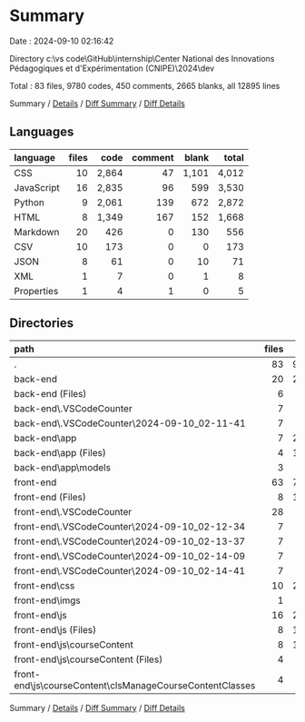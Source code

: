 # Summary

Date : 2024-09-10 02:16:42

Directory c:\\vs code\\GitHub\\internship\\Center National des Innovations Pédagogiques et d'Expérimentation (CNIPE)\\2024\\dev

Total : 83 files,  9780 codes, 450 comments, 2665 blanks, all 12895 lines

Summary / [Details](details.md) / [Diff Summary](diff.md) / [Diff Details](diff-details.md)

## Languages
| language | files | code | comment | blank | total |
| :--- | ---: | ---: | ---: | ---: | ---: |
| CSS | 10 | 2,864 | 47 | 1,101 | 4,012 |
| JavaScript | 16 | 2,835 | 96 | 599 | 3,530 |
| Python | 9 | 2,061 | 139 | 672 | 2,872 |
| HTML | 8 | 1,349 | 167 | 152 | 1,668 |
| Markdown | 20 | 426 | 0 | 130 | 556 |
| CSV | 10 | 173 | 0 | 0 | 173 |
| JSON | 8 | 61 | 0 | 10 | 71 |
| XML | 1 | 7 | 0 | 1 | 8 |
| Properties | 1 | 4 | 1 | 0 | 5 |

## Directories
| path | files | code | comment | blank | total |
| :--- | ---: | ---: | ---: | ---: | ---: |
| . | 83 | 9,780 | 450 | 2,665 | 12,895 |
| back-end | 20 | 2,202 | 140 | 708 | 3,050 |
| back-end (Files) | 6 | 74 | 1 | 17 | 92 |
| back-end\\.VSCodeCounter | 7 | 81 | 0 | 26 | 107 |
| back-end\\.VSCodeCounter\\2024-09-10_02-11-41 | 7 | 81 | 0 | 26 | 107 |
| back-end\\app | 7 | 2,047 | 139 | 665 | 2,851 |
| back-end\\app (Files) | 4 | 1,216 | 74 | 431 | 1,721 |
| back-end\\app\\models | 3 | 831 | 65 | 234 | 1,130 |
| front-end | 63 | 7,578 | 310 | 1,957 | 9,845 |
| front-end (Files) | 8 | 1,349 | 167 | 152 | 1,668 |
| front-end\\.VSCodeCounter | 28 | 523 | 0 | 104 | 627 |
| front-end\\.VSCodeCounter\\2024-09-10_02-12-34 | 7 | 130 | 0 | 26 | 156 |
| front-end\\.VSCodeCounter\\2024-09-10_02-13-37 | 7 | 131 | 0 | 26 | 157 |
| front-end\\.VSCodeCounter\\2024-09-10_02-14-09 | 7 | 131 | 0 | 26 | 157 |
| front-end\\.VSCodeCounter\\2024-09-10_02-14-41 | 7 | 131 | 0 | 26 | 157 |
| front-end\\css | 10 | 2,864 | 47 | 1,101 | 4,012 |
| front-end\\imgs | 1 | 7 | 0 | 1 | 8 |
| front-end\\js | 16 | 2,835 | 96 | 599 | 3,530 |
| front-end\\js (Files) | 8 | 1,833 | 57 | 383 | 2,273 |
| front-end\\js\\courseContent | 8 | 1,002 | 39 | 216 | 1,257 |
| front-end\\js\\courseContent (Files) | 4 | 216 | 3 | 49 | 268 |
| front-end\\js\\courseContent\\clsManageCourseContentClasses | 4 | 786 | 36 | 167 | 989 |

Summary / [Details](details.md) / [Diff Summary](diff.md) / [Diff Details](diff-details.md)
